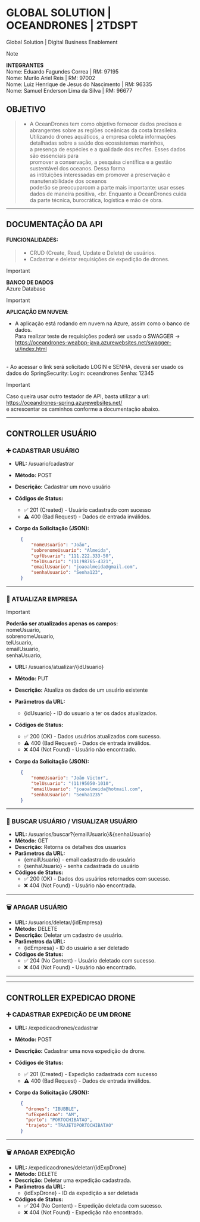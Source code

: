 # GLOBAL SOLUTION | OCEANDRONES | 2TDSPT
Global Solution | Digital Business Enablement
> [!NOTE]
>**INTEGRANTES** <BR>
> Nome: Eduardo Fagundes Correa | RM: 97195 <BR>
> Nome: Murilo Ariel Reis | RM: 97002 <BR>
> Nome: Luiz Henrique de Jesus do Nascimento | RM: 96335 <BR>
> Nome: Samuel Enderson Lima da Silva | RM: 96677 <BR>

## OBJETIVO
> - A OceanDrones tem como objetivo fornecer dados precisos e abrangentes sobre as regiões oceânicas da costa brasileira.<br>
> Utilizando drones aquáticos, a empresa coleta informações detalhadas sobre a saúde dos ecossistemas marinhos,<br>
> a presença de espécies e a qualidade dos recifes. Esses dados são essenciais para<br>
> promover a conservação, a pesquisa científica e a gestão sustentável dos oceanos. Dessa forma<br>
> as intituições interessadas em promover a preservação e manutenabilidade dos oceanos<br>
> poderão se preocuparcom a parte mais importante: usar esses dados de maneira positiva, <br.
> Enquanto a OceanDrones cuida da parte técnica, burocrática, logística e mão de obra.

---
## DOCUMENTAÇÃO DA API
#### FUNCIONALIDADES:
> - CRUD (Create, Read, Update e Delete) de usuários.
> - Cadastrar e deletar requisições de expedição de drones.

> [!IMPORTANT]
> **BANCO DE DADOS**<br>
> Azure Database

> [!IMPORTANT]
> **APLICAÇÃO EM NUVEM**:
> - A aplicação está rodando em nuvem na Azure, assim como o banco de dados.<br>
> Para realizar teste de requisições poderá ser usado o SWAGGER -> <br>
> https://oceandrones-weabpp-java.azurewebsites.net/swagger-ui/index.html<br>
> <br>
> - Ao acessar o link será solicitado LOGIN e SENHA, deverá ser usado os dados do SpringSecurity:
> Login: oceandrones
> Senha: 12345
> <BR>

> [!IMPORTANT]
> Caso queira usar outro testador de API, basta utilizar a url:<br>
> https://oceandrones-spring.azurewebsites.net/<br>
> e acrescentar os caminhos conforme a documentação abaixo.

  ---

## CONTROLLER USUÁRIO
### :heavy_plus_sign: CADASTRAR USUÁRIO
- **URL:** /usuario/cadastrar
- **Método:** POST
- **Descrição:** Cadastrar um novo usuário
- **Códigos de Status:**
  - :white_check_mark: 201 (Created) - Usuário cadastrado com sucesso
  -  :warning: 400 (Bad Request) - Dados de entrada inválidos.
- **Corpo da Solicitação (JSON):**

  ```json
    {
        "nomeUsuario": "João",
        "sobrenomeUsuario": "Almeida",
        "cpfUsuario": "111.222.333-50",
        "telUsuario": "(11)98765-4321",
        "emailUsuario": "joaoalmeida@gmail.com",
        "senhaUsuario": "Senha123",
    }

---

### :repeat: ATUALIZAR EMPRESA
> [!IMPORTANT]
> **Poderão ser atualizados apenas os campos:** <BR/>
> nomeUsuario, <BR/>
> sobrenomeUsuario, <BR/>
> telUsuario, <BR/>
> emailUsuario,<BR/>
> senhaUsuario, <BR/>

- **URL:** /usuarios/atualizar/{idUsuario}
- **Método:** PUT
- **Descrição:** Atualiza os dados de um usuário existente
- **Parâmetros da URL:**
  - {idUsuario} - ID do usuario a ter os dados atualizados.
- **Códigos de Status:**
  - :white_check_mark: 200 (OK) - Dados usuários atualizados com sucesso.
  - :warning: 400 (Bad Request) - Dados de entrada inválidos.
  - :x: 404 (Not Found) - Usuário não encontrado.
- **Corpo da Solicitação (JSON):**

  ```json
    {
        "nomeUsuario": "João Victor",
        "telUsuario": "(11)95050-1010",
        "emailUsuario": "joaoalmeida@hotmail.com",
        "senhaUsuario": "Senha1235"
    }

---

### :page_with_curl: BUSCAR USUÁRIO / VISUALIZAR USUÁRIO

- **URL:** /usuarios/buscar?{emailUsuario}&{senhaUsuario}
- **Método:** GET
- **Descrição:** Retorna os detalhes dos usuarios
- **Parâmetros da URL:**
  - {emailUsuario} - email cadastrado do usuário
  - {senhaUsuario} - senha cadastrada do usuário
- **Códigos de Status:**
  - :white_check_mark: 200 (OK) - Dados dos usuários retornados com sucesso.
  - :x: 404 (Not Found) - Usuário não encontrada.

---

### :wastebasket: APAGAR USUÁRIO

- **URL:** /usuarios/deletar/{idEmpresa}
- **Método:** DELETE
- **Descrição:** Deletar um cadastro de usuário.
- **Parâmetros da URL:**
  - {idEmpresa} - ID do usuário a ser deletado
- **Códigos de Status:**
  - :white_check_mark: 204 (No Content) - Usuário deletado com sucesso.
  - :x: 404 (Not Found) - Usuário não encontrado.
 
---

  ---

## CONTROLLER EXPEDICAO DRONE 
### :heavy_plus_sign: CADASTRAR EXPEDIÇÃO DE UM DRONE
- **URL:** /expedicaodrones/cadastrar
- **Método:** POST
- **Descrição:** Cadastrar uma nova expedição de drone.
- **Códigos de Status:**
  - :white_check_mark: 201 (Created) - Expedição cadastrada com sucesso
  -  :warning: 400 (Bad Request) - Dados de entrada inválidos.
- **Corpo da Solicitação (JSON):**

  ```json
    {
      "drones": "IBUBBLE",
      "ufExpedicao": "AM",
      "porto": "PORTOCHIBATAO",
      "trajeto": "TRAJETOPORTOCHIBATAO"
    }

---

### :wastebasket: APAGAR EXPEDIÇÃO

- **URL:** /expedicaodrones/deletar/{idExpDrone}
- **Método:** DELETE
- **Descrição:** Deletar uma expedição cadastrada.
- **Parâmetros da URL:**
  - {idExpDrone} - ID da expedição a ser deletada
- **Códigos de Status:**
  - :white_check_mark: 204 (No Content) - Expedição deletada com sucesso.
  - :x: 404 (Not Found) - Expedição não encontrado.
 
